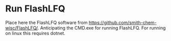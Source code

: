 # Run FlashLFQ
Place here the FlashLFQ software from https://github.com/smith-chem-wisc/FlashLFQ/. Anticipating the CMD.exe for running FlashLFQ.
For running on linux this requires dotnet.
